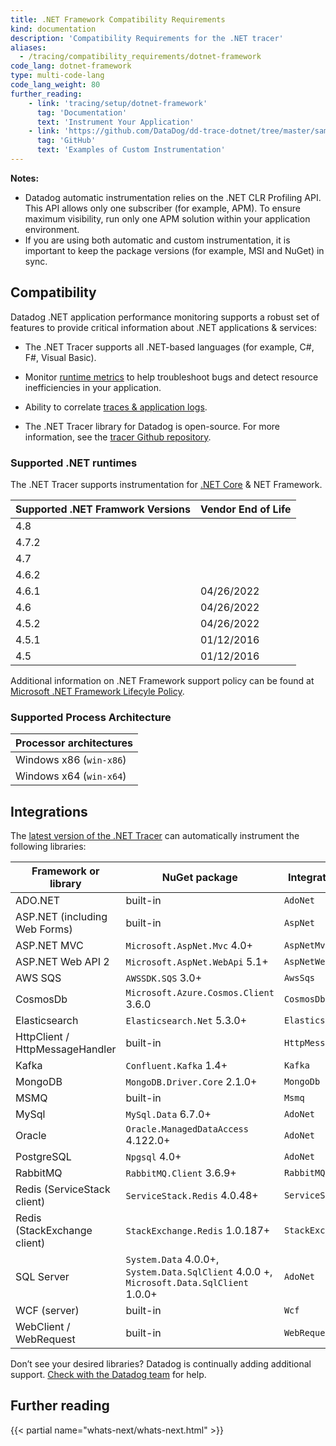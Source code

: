 ```yaml
---
title: .NET Framework Compatibility Requirements
kind: documentation
description: 'Compatibility Requirements for the .NET tracer'
aliases:
  - /tracing/compatibility_requirements/dotnet-framework
code_lang: dotnet-framework
type: multi-code-lang
code_lang_weight: 80
further_reading:
    - link: 'tracing/setup/dotnet-framework'
      tag: 'Documentation'
      text: 'Instrument Your Application'
    - link: 'https://github.com/DataDog/dd-trace-dotnet/tree/master/samples'
      tag: 'GitHub'
      text: 'Examples of Custom Instrumentation'
---
```

<div class="alert alert-warning"> 
  <strong>Notes:</strong><br><ul><li>Datadog automatic instrumentation relies on the .NET CLR Profiling API. This API allows only one subscriber (for example, APM). To ensure maximum visibility, run only one APM solution within your application environment.</li><li> If you are using both automatic and custom instrumentation, it is important to keep the package versions (for example, MSI and NuGet) in sync.</li></ul>
</div>

## Compatibility
Datadog .NET application performance monitoring supports a robust set of features to provide critical information about .NET applications & services: 

- The .NET Tracer supports all .NET-based languages (for example, C#, F#, Visual Basic).

- Monitor [runtime metrics][1] to help troubleshoot bugs and detect resource inefficiencies in your application.

- Ability to correlate [traces & application logs][2].

- The .NET Tracer library for Datadog is open-source. For more information, see the [tracer Github repository][3].

### Supported .NET runtimes
The .NET Tracer supports instrumentation for [.NET Core][4] & NET Framework.

| Supported .NET Framwork Versions | Vendor End of Life |
| -------------------------------- | ------------------ |
| 4.8                              |                    |
| 4.7.2                            |                    |
| 4.7                              |                    |
| 4.6.2                            |                    |
| 4.6.1                            | 04/26/2022         |
| 4.6                              | 04/26/2022         |
| 4.5.2                            | 04/26/2022         |
| 4.5.1                            | 01/12/2016         | 
| 4.5                              | 01/12/2016         |

 Additional information on .NET Framework support policy can be found at [Microsoft .NET Framework Lifecyle Policy][5]. 

### Supported Process Architecture

| Processor architectures                                                                                            |
| ------------------------------------------------------------------------------------------------------------------ |
| Windows x86 (`win-x86`)                                                                                            |
| Windows x64 (`win-x64`)                                                                                            |

## Integrations

The [latest version of the .NET Tracer][6] can automatically instrument the following libraries:

| Framework or library            | NuGet package                                                                             | Integration Name     |
| ------------------------------- | ----------------------------------------------------------------------------------------- | -------------------- |
| ADO.NET                         | built-in                                                                                  | `AdoNet`             |
| ASP.NET (including Web Forms)   | built-in                                                                                  | `AspNet`             |
| ASP.NET MVC                     | `Microsoft.AspNet.Mvc` 4.0+                                                               | `AspNetMvc`          |
| ASP.NET Web API 2               | `Microsoft.AspNet.WebApi` 5.1+                                                            | `AspNetWebApi2`      |
| AWS SQS                         | `AWSSDK.SQS`  3.0+                                                                        | `AwsSqs`             |
| CosmosDb                        | `Microsoft.Azure.Cosmos.Client` 3.6.0                                                     | `CosmosDb`           |
| Elasticsearch                   | `Elasticsearch.Net` 5.3.0+                                                                | `ElasticsearchNet`   |
| HttpClient / HttpMessageHandler | built-in                                                                                  | `HttpMessageHandler` |
| Kafka                           | `Confluent.Kafka` 1.4+                                                                    | `Kafka`              |
| MongoDB                         | `MongoDB.Driver.Core` 2.1.0+                                                              | `MongoDb`            |
| MSMQ                            | built-in                                                                                  | `Msmq`               |
| MySql                           | `MySql.Data` 6.7.0+                                                                       | `AdoNet`             |
| Oracle                          | `Oracle.ManagedDataAccess` 4.122.0+                                                       | `AdoNet`             |
| PostgreSQL                      | `Npgsql` 4.0+                                                                             | `AdoNet`             |
| RabbitMQ                        | `RabbitMQ.Client` 3.6.9+                                                                  | `RabbitMQ`           |
| Redis (ServiceStack client)     | `ServiceStack.Redis` 4.0.48+                                                              | `ServiceStackRedis`  |
| Redis (StackExchange client)    | `StackExchange.Redis` 1.0.187+                                                            | `StackExchangeRedis` |
| SQL Server                      | `System.Data` 4.0.0+, `System.Data.SqlClient` 4.0.0 +, `Microsoft.Data.SqlClient` 1.0.0+  | `AdoNet`             |
| WCF (server)                    | built-in                                                                                  | `Wcf`                |
| WebClient / WebRequest          | built-in                                                                                  | `WebRequest`         |

Don’t see your desired libraries? Datadog is continually adding additional support. [Check with the Datadog team][7] for help.

## Further reading

{{< partial name="whats-next/whats-next.html" >}}

[1]: /tracing/runtime_metrics/dotnet/
[2]: /tracing/connect_logs_and_traces/dotnet/?tab=serilog
[3]: https://github.com/DataDog/dd-trace-dotnet
[4]: /tracing/compatibility_requirements/dotnet-core/
[5]: https://docs.microsoft.com/en-us/lifecycle/products/microsoft-net-framework
[6]: https://github.com/DataDog/dd-trace-dotnet/releases/latest
[7]: /help/
